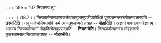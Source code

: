 +++
title = "07 नियतस्य तु"

+++
।।18.7।। नित्यकर्मणामवश्यकर्तव्यत्वमुक्तमुपजीव्यापेक्षितं
पूरयन्ननन्तरश्लोकमवतारयति -- **तस्मादिति।** ननु कश्चिन्नियतमपि कर्म
त्यजन्नुपलभ्यते तत्राह -- **मोहादिति।** अज्ञानं पावनत्वापरिज्ञानम्।
अज्ञस्य नित्यकर्मत्यागो मोहादित्येतदुपपादयति -- **नियतं चेति।**
नित्यकर्मत्यागस्य मोहकृतत्वे कुतस्तामसत्वमित्याशङ्क्याह --
**मोहश्चेति।**
